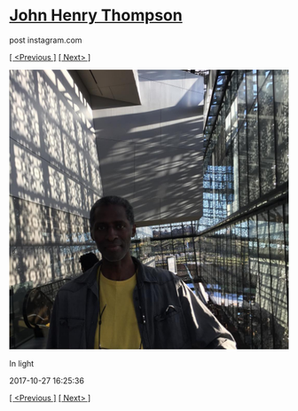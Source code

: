 # [John Henry Thompson](../README.md)
post instagram.com

[[ <Previous ]](2017-10-27-1.md) [[ Next> ]](2017-10-24-1.md)

[![](../media/2017-10-27/In-light.jpg)](../README.md)

In light

2017-10-27 16:25:36

[[ <Previous ]](2017-10-27-1.md) [[ Next> ]](2017-10-24-1.md)